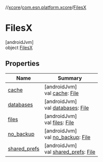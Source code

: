 //[xcore](../../../index.md)/[com.esn.platform.xcore](../index.md)/[FilesX](index.md)

# FilesX

[androidJvm]\
object [FilesX](index.md)

## Properties

| Name | Summary |
|---|---|
| [cache](cache.md) | [androidJvm]<br>val [cache](cache.md): [File](https://developer.android.com/reference/kotlin/java/io/File.html) |
| [databases](databases.md) | [androidJvm]<br>val [databases](databases.md): [File](https://developer.android.com/reference/kotlin/java/io/File.html) |
| [files](files.md) | [androidJvm]<br>val [files](files.md): [File](https://developer.android.com/reference/kotlin/java/io/File.html) |
| [no_backup](no_backup.md) | [androidJvm]<br>val [no_backup](no_backup.md): [File](https://developer.android.com/reference/kotlin/java/io/File.html) |
| [shared_prefs](shared_prefs.md) | [androidJvm]<br>val [shared_prefs](shared_prefs.md): [File](https://developer.android.com/reference/kotlin/java/io/File.html) |

